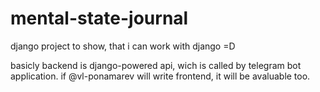 # mental-state-journal

django project to show, that i can work with django =D

basicly backend is django-powered api, wich is called by telegram bot application. if @vl-ponamarev will write frontend, it will be avaluable too.
